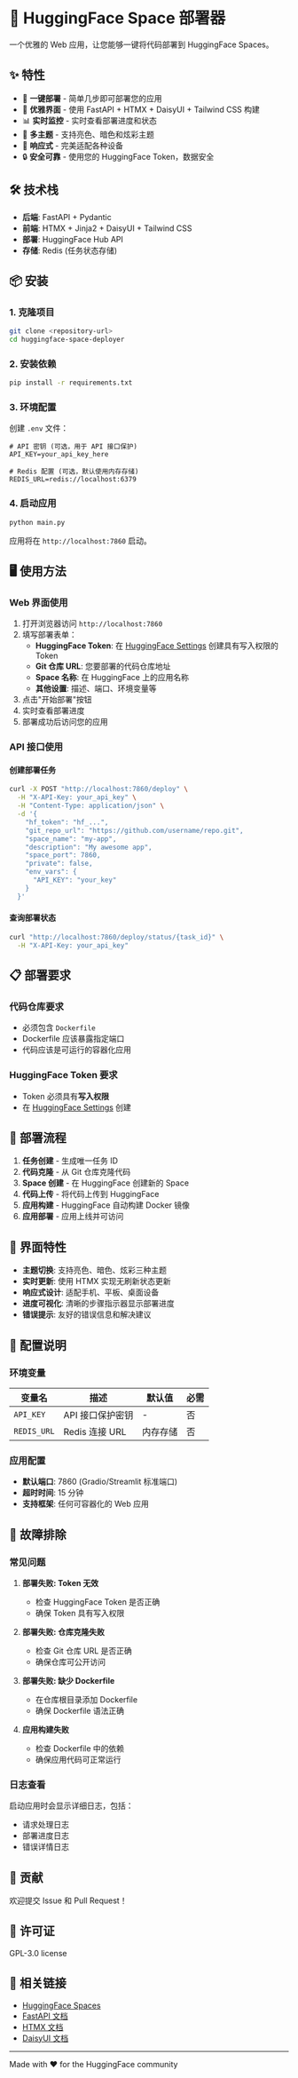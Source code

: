 # 🚀 HuggingFace Space 部署器

一个优雅的 Web 应用，让您能够一键将代码部署到 HuggingFace Spaces。

## ✨ 特性

- 🎯 **一键部署** - 简单几步即可部署您的应用
- 🎨 **优雅界面** - 使用 FastAPI + HTMX + DaisyUI + Tailwind CSS 构建
- 📊 **实时监控** - 实时查看部署进度和状态
- 🌙 **多主题** - 支持亮色、暗色和炫彩主题
- 📱 **响应式** - 完美适配各种设备
- 🔒 **安全可靠** - 使用您的 HuggingFace Token，数据安全

## 🛠️ 技术栈

- **后端**: FastAPI + Pydantic
- **前端**: HTMX + Jinja2 + DaisyUI + Tailwind CSS
- **部署**: HuggingFace Hub API
- **存储**: Redis (任务状态存储)

## 📦 安装

### 1. 克隆项目

```bash
git clone <repository-url>
cd huggingface-space-deployer
```

### 2. 安装依赖

```bash
pip install -r requirements.txt
```

### 3. 环境配置

创建 `.env` 文件：

```env
# API 密钥 (可选，用于 API 接口保护)
API_KEY=your_api_key_here

# Redis 配置 (可选，默认使用内存存储)
REDIS_URL=redis://localhost:6379
```

### 4. 启动应用

```bash
python main.py
```

应用将在 `http://localhost:7860` 启动。

## 🖥️ 使用方法

### Web 界面使用

1. 打开浏览器访问 `http://localhost:7860`
2. 填写部署表单：
   - **HuggingFace Token**: 在 [HuggingFace Settings](https://huggingface.co/settings/tokens) 创建具有写入权限的 Token
   - **Git 仓库 URL**: 您要部署的代码仓库地址
   - **Space 名称**: 在 HuggingFace 上的应用名称
   - **其他设置**: 描述、端口、环境变量等
3. 点击"开始部署"按钮
4. 实时查看部署进度
5. 部署成功后访问您的应用

### API 接口使用

#### 创建部署任务

```bash
curl -X POST "http://localhost:7860/deploy" \
  -H "X-API-Key: your_api_key" \
  -H "Content-Type: application/json" \
  -d '{
    "hf_token": "hf_...",
    "git_repo_url": "https://github.com/username/repo.git",
    "space_name": "my-app",
    "description": "My awesome app",
    "space_port": 7860,
    "private": false,
    "env_vars": {
      "API_KEY": "your_key"
    }
  }'
```

#### 查询部署状态

```bash
curl "http://localhost:7860/deploy/status/{task_id}" \
  -H "X-API-Key: your_api_key"
```

## 📋 部署要求

### 代码仓库要求

- 必须包含 `Dockerfile`
- Dockerfile 应该暴露指定端口
- 代码应该是可运行的容器化应用

### HuggingFace Token 要求

- Token 必须具有**写入权限**
- 在 [HuggingFace Settings](https://huggingface.co/settings/tokens) 创建

## 🚀 部署流程

1. **任务创建** - 生成唯一任务 ID
2. **代码克隆** - 从 Git 仓库克隆代码
3. **Space 创建** - 在 HuggingFace 创建新的 Space
4. **代码上传** - 将代码上传到 HuggingFace
5. **应用构建** - HuggingFace 自动构建 Docker 镜像
6. **应用部署** - 应用上线并可访问

## 🎨 界面特性

- **主题切换**: 支持亮色、暗色、炫彩三种主题
- **实时更新**: 使用 HTMX 实现无刷新状态更新
- **响应式设计**: 适配手机、平板、桌面设备
- **进度可视化**: 清晰的步骤指示器显示部署进度
- **错误提示**: 友好的错误信息和解决建议

## 🔧 配置说明

### 环境变量

| 变量名 | 描述 | 默认值 | 必需 |
|-------|------|--------|------|
| `API_KEY` | API 接口保护密钥 | - | 否 |
| `REDIS_URL` | Redis 连接 URL | 内存存储 | 否 |

### 应用配置

- **默认端口**: 7860 (Gradio/Streamlit 标准端口)
- **超时时间**: 15 分钟
- **支持框架**: 任何可容器化的 Web 应用

## 🐛 故障排除

### 常见问题

1. **部署失败: Token 无效**
   - 检查 HuggingFace Token 是否正确
   - 确保 Token 具有写入权限

2. **部署失败: 仓库克隆失败**
   - 检查 Git 仓库 URL 是否正确
   - 确保仓库可公开访问

3. **部署失败: 缺少 Dockerfile**
   - 在仓库根目录添加 Dockerfile
   - 确保 Dockerfile 语法正确

4. **应用构建失败**
   - 检查 Dockerfile 中的依赖
   - 确保应用代码可正常运行

### 日志查看

启动应用时会显示详细日志，包括：
- 请求处理日志
- 部署进度日志
- 错误详情日志

## 🤝 贡献

欢迎提交 Issue 和 Pull Request！

## 📄 许可证

GPL-3.0 license

## 🔗 相关链接

- [HuggingFace Spaces](https://huggingface.co/spaces)
- [FastAPI 文档](https://fastapi.tiangolo.com/)
- [HTMX 文档](https://htmx.org/)
- [DaisyUI 文档](https://daisyui.com/)

---

Made with ❤️ for the HuggingFace community
